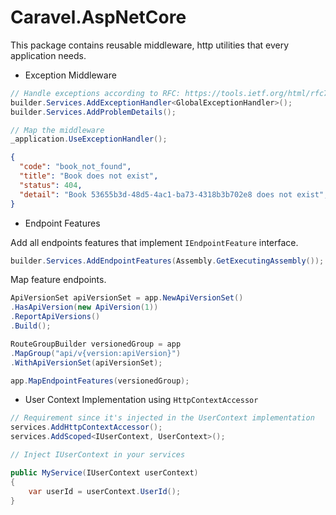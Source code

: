 # Caravel.AspNetCore

This package contains reusable middleware, http utilities that every application needs.

* Exception Middleware

```c#
// Handle exceptions according to RFC: https://tools.ietf.org/html/rfc7807
builder.Services.AddExceptionHandler<GlobalExceptionHandler>();
builder.Services.AddProblemDetails();

// Map the middleware
_application.UseExceptionHandler();
```

```json
{
  "code": "book_not_found",
  "title": "Book does not exist",
  "status": 404,
  "detail": "Book 53655b3d-48d5-4ac1-ba73-4318b3b702e8 does not exist",
}
```

* Endpoint Features

Add all endpoints features that implement `IEndpointFeature` interface.
```c#
builder.Services.AddEndpointFeatures(Assembly.GetExecutingAssembly());
```
Map feature endpoints.
```csharp
ApiVersionSet apiVersionSet = app.NewApiVersionSet()
.HasApiVersion(new ApiVersion(1))
.ReportApiVersions()
.Build();

RouteGroupBuilder versionedGroup = app
.MapGroup("api/v{version:apiVersion}")
.WithApiVersionSet(apiVersionSet);

app.MapEndpointFeatures(versionedGroup);
```

* User Context Implementation using `HttpContextAccessor`

```c#
// Requirement since it's injected in the UserContext implementation
services.AddHttpContextAccessor();
services.AddScoped<IUserContext, UserContext>();
```

```c#
// Inject IUserContext in your services

public MyService(IUserContext userContext) 
{
    var userId = userContext.UserId();
}
```

